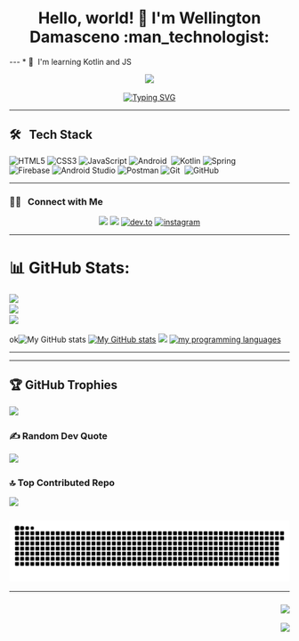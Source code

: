 <h1 align="center">Hello, world! 👋 I'm Wellington Damasceno :man_technologist:	 </h1> 
---
* 🧠  I'm learning Kotlin and JS

<p align="center">
<img src="https://media.giphy.com/media/v1.Y2lkPTc5MGI3NjExcG5wYXVpcWQ5ZWl6cmY2aGJkbWt6NTRrNDViN3Axanp5cmYwMHR2cSZlcD12MV9pbnRlcm5hbF9naWZfYnlfaWQmY3Q9cw/sLoRDJqV5XoOScXOuH/giphy.gif" width="100">
</p>
<p align="center">
<a href="https://git.io/typing-svg"><img src="https://readme-typing-svg.demolab.com?font=Fira+Code&weight=500&size=40&pause=1000&color=42F746&center=true&random=false&width=435&height=60&lines=Mobile+Developer;Android+%7C+Kotlin" alt="Typing SVG" /></a>
</p>

---

## 🛠 &nbsp; Tech Stack

![HTML5](https://img.shields.io/badge/html5-%23E34F26.svg?style=for-the-badge&logo=html5&logoColor=white)
![CSS3](https://img.shields.io/badge/css3-%231572B6.svg?style=for-the-badge&logo=css3&logoColor=white)
![JavaScript](https://img.shields.io/badge/javascript-%23323330.svg?style=for-the-badge&logo=javascript&logoColor=%23F7DF1E)
![Android](https://img.shields.io/badge/Android-3DDC84?style=for-the-badge&logo=android&logoColor=white)&nbsp;
![Kotlin](https://img.shields.io/badge/kotlin-%237F52FF.svg?style=for-the-badge&logo=kotlin&logoColor=white)
![Spring](https://img.shields.io/badge/spring-%236DB33F.svg?style=for-the-badge&logo=spring&logoColor=white)
<br />
![Firebase](https://img.shields.io/badge/firebase-ffca28?style=for-the-badge&logo=firebase&logoColor=black)
![Android Studio](https://img.shields.io/badge/android%20studio-346ac1?style=for-the-badge&logo=android%20studio&logoColor=white)
![Postman](https://img.shields.io/badge/Postman-FF6C37?style=for-the-badge&logo=postman&logoColor=white)
![Git](https://img.shields.io/badge/git-%23F05033.svg?style=for-the-badge&logo=git&logoColor=white)&nbsp;
![GitHub](https://img.shields.io/badge/github-%23121011.svg?style=for-the-badge&logo=github&logoColor=white)

---
 
### 🤝🏻 &nbsp; Connect with Me

<p align="center">
<a href="https://www.linkedin.com/in/wellington-furtado/"><img src="https://img.shields.io/badge/linkedin-%230077B5.svg?style=for-the-badge&logo=linkedin&logoColor=white"/></a>
<a href="mailto:wellfurtado@gmail.com"><img src="https://img.shields.io/badge/Gmail-D14836?style=for-the-badge&logo=gmail&logoColor=white"/></a>
<a target="_blank" href="https://dev.to/https://dev.to/wellfurtado" style="display: inline-block;"><img src="https://img.shields.io/badge/dev-to?style=for-the-badge&logo=dev-to&logoColor=white&color=black" alt="dev.to" /></a>
<a target="_blank" href="https://www.instagram.com/https://www.instagram.com/wellingtonfurtado/" style="display: inline-block;"><img src="https://img.shields.io/badge/instagram-logo?style=for-the-badge&logo=instagram&logoColor=white&color=%23F35369" alt="instagram" /></a>
</p>

---

# 📊 GitHub Stats:
![](https://github-readme-stats.vercel.app/api?username=wellfurtado&theme=dark&hide_border=false&include_all_commits=true&count_private=true)<br/>
![](https://github-readme-streak-stats.herokuapp.com/?user=wellfurtado&theme=dark&hide_border=false)<br/>
![](https://github-readme-stats.vercel.app/api/top-langs/?username=wellfurtado&theme=dark&hide_border=false&include_all_commits=true&count_private=true&layout=compact)

ok<img src="https://github-readme-stats.vercel.app/api?username=wellfurtado&show_icons=true&theme=merko&include_all_commits=true&count_private=true" alt="My GitHub stats" />
<a href="http://www.github.com/wellfurtado"><img src="https://github-readme-stats.vercel.app/api?username=wellfurtado&show_icons=true&hide=&count_private=true&title_color=0891b2&text_color=ffffff&icon_color=0891b2&bg_color=1c1917&hide_border=true&show_icons=true" alt="My GitHub stats" /></a>
<a href="http://www.github.com/wellfurtado"><img src="https://github-readme-streak-stats.herokuapp.com/?user=wellfurtado&stroke=ffffff&background=1c1917&ring=0891b2&fire=0891b2&currStreakNum=ffffff&currStreakLabel=0891b2&sideNums=ffffff&sideLabels=ffffff&dates=ffffff&hide_border=true" /></a>
<a href="https://github.com/wellfurtado" align="left"><img src="https://github-readme-stats.vercel.app/api/top-langs/?username=wellfurtado&langs_count=10&title_color=0891b2&text_color=ffffff&icon_color=0891b2&bg_color=1c1917&hide_border=true&locale=en&custom_title=Top%20%Languages" alt="my programming languages" /></a>

---

<!--
<p align="center">
<a href="https://github.com/wellfurtado">
  <img height="180em" src="https://github-readme-stats-eight-theta.vercel.app/api?username=wellfurtado&show_icons=true&theme=merko&include_all_commits=true&count_private=true"/>
  <img height="180em" src="https://github-readme-stats-eight-theta.vercel.app/api/top-langs/?username=wellfurtado&layout=compact&langs_count=8&theme=merko&include_all_commits=true&count_private=true"/>
</a>
</p>  
-->

---

## 🏆 GitHub Trophies
![](https://github-profile-trophy.vercel.app/?username=wellfurtado&theme=radical&no-frame=false&no-bg=true&margin-w=4)

### ✍️ Random Dev Quote
![](https://quotes-github-readme.vercel.app/api?type=horizontal&theme=radical)

### 🔝 Top Contributed Repo
![](https://github-contributor-stats.vercel.app/api?username=wellfurtado&limit=5&theme=dark&combine_all_yearly_contributions=true)

###

![Snake animation](https://github.com/wellfurtado/wellfurtado/blob/output/github-contribution-grid-snake.svg)

---

###

<div align="right">
 
  [![](https://visitcount.itsvg.in/api?id=wellfurtado&icon=0&color=0)](https://visitcount.itsvg.in)
 
  <img src="https://visitor-badge.laobi.icu/badge?page_id=wellfurtado.wellfurtado&"  />
</div>

###
